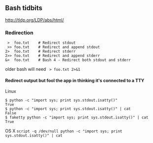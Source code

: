 ## Bash tidbits

http://tldp.org/LDP/abs/html/

### Redirection
```
 >  foo.txt    # Redirect stdout
 >> foo.txt    # Redirect and append stdout
2>  foo.txt    # Redirect stderr
2>> foo.txt    # Redirect and append stderr
&>  foo.txt    # Bash 4 - Redirect both stdout and stderr
```

older bash will need ``` > foo.txt 2>&1```

#### Redirect output but fool the app in thinking it's connected to a TTY

Linux
```$ function faketty { script -qfc "$(printf "%q " "$@")" /dev/null; }
$ python -c "import sys; print sys.stdout.isatty()"
True
$ python -c "import sys; print sys.stdout.isatty()" | cat
False
$ faketty python -c "import sys; print sys.stdout.isatty()" | cat
True
```

OS X
```script -q /dev/null python -c "import sys; print sys.stdout.isatty()" | cat```
